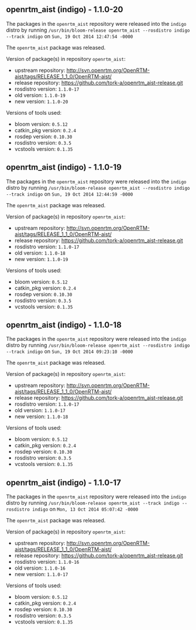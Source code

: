 ## openrtm_aist (indigo) - 1.1.0-20

The packages in the `openrtm_aist` repository were released into the `indigo` distro by running `/usr/bin/bloom-release openrtm_aist --rosdistro indigo --track indigo` on `Sun, 19 Oct 2014 12:47:54 -0000`

The `openrtm_aist` package was released.

Version of package(s) in repository `openrtm_aist`:
- upstream repository: http://svn.openrtm.org/OpenRTM-aist/tags/RELEASE_1_1_0/OpenRTM-aist/
- release repository: https://github.com/tork-a/openrtm_aist-release.git
- rosdistro version: `1.1.0-17`
- old version: `1.1.0-19`
- new version: `1.1.0-20`

Versions of tools used:
- bloom version: `0.5.12`
- catkin_pkg version: `0.2.4`
- rosdep version: `0.10.30`
- rosdistro version: `0.3.5`
- vcstools version: `0.1.35`


## openrtm_aist (indigo) - 1.1.0-19

The packages in the `openrtm_aist` repository were released into the `indigo` distro by running `/usr/bin/bloom-release openrtm_aist --rosdistro indigo --track indigo` on `Sun, 19 Oct 2014 12:44:59 -0000`

The `openrtm_aist` package was released.

Version of package(s) in repository `openrtm_aist`:
- upstream repository: http://svn.openrtm.org/OpenRTM-aist/tags/RELEASE_1_1_0/OpenRTM-aist/
- release repository: https://github.com/tork-a/openrtm_aist-release.git
- rosdistro version: `1.1.0-17`
- old version: `1.1.0-18`
- new version: `1.1.0-19`

Versions of tools used:
- bloom version: `0.5.12`
- catkin_pkg version: `0.2.4`
- rosdep version: `0.10.30`
- rosdistro version: `0.3.5`
- vcstools version: `0.1.35`


## openrtm_aist (indigo) - 1.1.0-18

The packages in the `openrtm_aist` repository were released into the `indigo` distro by running `/usr/bin/bloom-release openrtm_aist --rosdistro indigo --track indigo` on `Sun, 19 Oct 2014 09:23:10 -0000`

The `openrtm_aist` package was released.

Version of package(s) in repository `openrtm_aist`:
- upstream repository: http://svn.openrtm.org/OpenRTM-aist/tags/RELEASE_1_1_0/OpenRTM-aist/
- release repository: https://github.com/tork-a/openrtm_aist-release.git
- rosdistro version: `1.1.0-17`
- old version: `1.1.0-17`
- new version: `1.1.0-18`

Versions of tools used:
- bloom version: `0.5.12`
- catkin_pkg version: `0.2.4`
- rosdep version: `0.10.30`
- rosdistro version: `0.3.5`
- vcstools version: `0.1.35`


## openrtm_aist (indigo) - 1.1.0-17

The packages in the `openrtm_aist` repository were released into the `indigo` distro by running `/usr/bin/bloom-release openrtm_aist --track indigo --rosdistro indigo` on `Mon, 13 Oct 2014 05:07:42 -0000`

The `openrtm_aist` package was released.

Version of package(s) in repository `openrtm_aist`:
- upstream repository: http://svn.openrtm.org/OpenRTM-aist/tags/RELEASE_1_1_0/OpenRTM-aist/
- release repository: https://github.com/tork-a/openrtm_aist-release.git
- rosdistro version: `1.1.0-16`
- old version: `1.1.0-16`
- new version: `1.1.0-17`

Versions of tools used:
- bloom version: `0.5.12`
- catkin_pkg version: `0.2.4`
- rosdep version: `0.10.30`
- rosdistro version: `0.3.5`
- vcstools version: `0.1.35`



